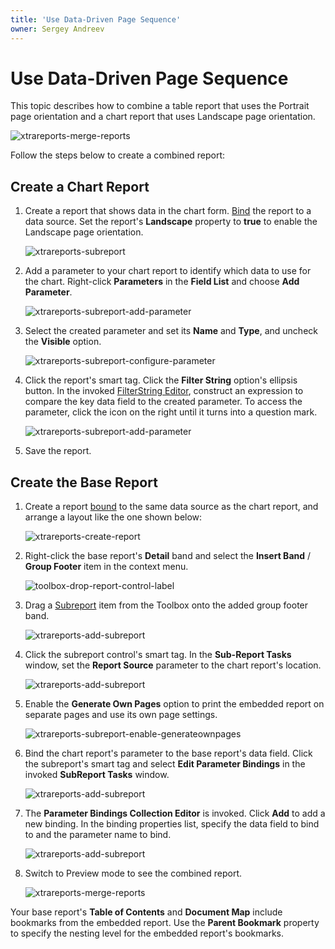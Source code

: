 ```yaml
---
title: 'Use Data-Driven Page Sequence'
owner: Sergey Andreev
---
```


# Use Data-Driven Page Sequence

This topic describes how to combine a table report that uses the Portrait page orientation and a chart report that uses Landscape page orientation.

![xtrareports-merge-reports](../../../../images/eurd-merge-reports.png)

Follow the steps below to create a combined report:

## Create a Chart Report

1. Create a report that shows data in the chart form. [Bind](../bind-to-data/bind-a-report-to-a-database.md) the report to a data source. Set the report's **Landscape** property to **true** to enable the Landscape page orientation.

    ![xtrareports-subreport](../../../../images/eurd-merge-chart-report.png)

1. Add a parameter to your chart report to identify which data to use for the chart. Right-click **Parameters** in the **Field List** and choose **Add Parameter**.

    ![xtrareports-subreport-add-parameter](../../../../images/eurd-fieldlist-addparameter.png)

1. Select the created parameter and set its **Name** and **Type**, and uncheck the **Visible** option.

    ![xtrareports-subreport-configure-parameter](../../../../images/eurd-report-param.png)

1. Click the report's smart tag. Click the **Filter String** option's ellipsis button. In the invoked [FilterString Editor](../shape-report-data/filter-data/filter-data-at-the-report-level.md), construct an expression to compare the key data field to the created parameter. To access the parameter, click the icon on the right until it turns into a question mark.

    ![xtrareports-subreport-add-parameter](../../../../images/eurd-report-param-2.png)

1. Save the report.

## Create the Base Report

1. Create a report [bound](../bind-to-data/bind-a-report-to-a-database.md) to the same data source as the chart report, and arrange a layout like the one shown below:

    ![xtrareports-create-report](../../../../images/eurd-merge-products-report-layout.png)

1. Right-click the base report's **Detail** band and select the **Insert Band** / **Group Footer** item in the context menu.

	![toolbox-drop-report-control-label](../../../../images/eurd-merge-add-group-footer.png)

1. Drag a [Subreport](../use-report-elements/use-basic-report-controls/subreport.md) item from the Toolbox onto the added group footer band.

    ![xtrareports-add-subreport](../../../../images/eurd-merge-add-subreport-3.png)

1. Click the subreport control's smart tag. In the **Sub-Report Tasks** window, set the **Report Source** parameter to the chart report's location.

    ![xtrareports-add-subreport](../../../../images/eurd-merge-configure-subreport-2.png)

1. Enable the **Generate Own Pages** option to print the embedded report on separate pages and use its own page settings.

    ![xtrareports-subreport-enable-generateownpages](../../../../images/eurd-merge-enable-generateownpages-2.png)

1. Bind the chart report's parameter to the base report's data field. Click the subreport's smart tag and select **Edit Parameter Bindings** in the invoked **SubReport Tasks** window.

    ![xtrareports-add-subreport](../../../../images/eurd-merge-edit-parameter-bindings.png)

1. The **Parameter Bindings Collection Editor** is invoked. Click **Add** to add a new binding. In the binding properties list, specify the data field to bind to and the parameter name to bind.

    ![xtrareports-add-subreport](../../../../images/eurd-report-param-3.png)

1. Switch to Preview mode to see the combined report.

    ![xtrareports-merge-reports](../../../../images/eurd-merge-reports.png)

Your base report's **Table of Contents** and **Document Map** include bookmarks from the embedded report. Use the **Parent Bookmark** property to specify the nesting level for the embedded report's bookmarks.
